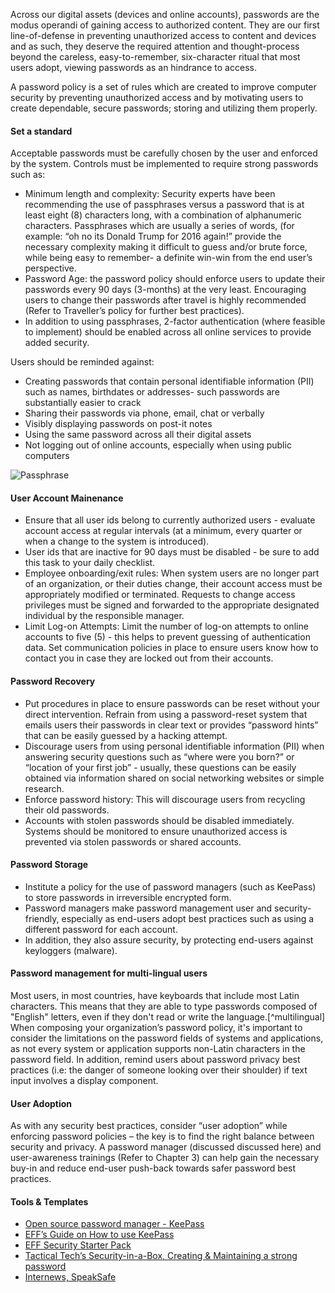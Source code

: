 
Across our digital assets (devices and online accounts), passwords are the modus operandi of gaining access to authorized content. They are our first line-of-defense in preventing unauthorized access to content and devices and as such, they deserve the required attention and thought-process beyond the careless, easy-to-remember, six-character ritual that most users adopt, viewing passwords as an hindrance to access.

A password policy is a set of rules which are created to improve computer security by preventing unauthorized access and by motivating users to create dependable, secure passwords; storing and utilizing them properly.

#### Set a standard ####

Acceptable passwords must be carefully chosen by the user and enforced by the system. Controls must be implemented to require strong passwords such as:

- Minimum length and complexity: Security experts have been recommending the use of passphrases versus a password that is at least eight (8) characters long, with a combination of alphanumeric characters. Passphrases which are usually a series of words, (for example: “oh no its Donald Trump for 2016 again!” provide the necessary complexity making it difficult to guess and/or brute force, while being easy to remember- a definite win-win from the end user’s perspective.
- Password Age: the password policy should enforce users to update their passwords every 90 days (3-months) at the very least. Encouraging users to change their passwords after travel is highly recommended (Refer to Traveller’s policy for further best practices).
- In addition to using passphrases, 2-factor authentication (where feasible to implement) should be enabled across all online services to provide added security.

Users should be reminded against:

- Creating passwords that contain personal identifiable information (PII) such as names, birthdates or addresses- such passwords are substantially easier to crack
- Sharing their passwords via phone, email, chat or verbally
- Visibly displaying passwords on post-it notes
- Using the same password across all their digital assets
- Not logging out of online accounts, especially when using public computers

![Passphrase](images/passphrase.png)

#### User Account Mainenance ####

- Ensure that all user ids belong to currently authorized users - evaluate account access at regular intervals (at a minimum, every quarter or when a change to the system is introduced). 
- User ids that are inactive for 90 days must be disabled - be sure to add this task to your daily checklist.
- Employee onboarding/exit rules: When system users are no longer part of an organization, or their duties change, their account access must be appropriately modified or terminated. Requests to change access privileges must be signed and forwarded to the appropriate designated individual by the responsible manager.
- Limit Log-on Attempts: Limit the number of log-on attempts to online accounts to five (5) - this helps to prevent guessing of authentication data.  Set communication policies in place to ensure users know how to contact you in case they are locked out from their accounts.

#### Password Recovery ####

- Put procedures in place to ensure passwords can be reset without your direct intervention. Refrain from using a password-reset system that emails users their passwords in clear text or provides “password hints” that can be easily guessed by a hacking attempt.
- Discourage users from using personal identifiable information (PII) when answering security questions such as “where were you born?” or “location of your first job” - usually, these questions can be easily obtained via information shared on social networking websites or simple research.
- Enforce password history: This will discourage users from recycling their old passwords.
- Accounts with stolen passwords should be disabled immediately. Systems should be monitored to ensure unauthorized access is prevented via stolen passwords or shared accounts.

#### Password Storage ####

- Institute a policy for the use of password managers (such as KeePass) to store passwords in irreversible encrypted form.
- Password managers make password management user and security-friendly, especially as end-users adopt best practices such as using a different password for each account.
- In addition, they also assure security, by protecting end-users against keyloggers (malware).

#### Password management for multi-lingual users ####

Most users, in most countries, have keyboards that include most Latin characters. This means that they are able to type passwords composed of "English" letters, even if they don't read or write the language.[^multilingual] When composing your organization’s password policy, it's important to consider the limitations on the password fields of systems and applications, as not every system or application supports non-Latin characters in the password field. In addition, remind users about password privacy best practices (i.e: the danger of someone looking over their shoulder) if text input involves a display component.

#### User Adoption ####

As with any security best practices, consider “user adoption” while enforcing password policies – the key is to find the right balance between security and privacy. A password manager (discussed discussed here) and user-awareness trainings (Refer to Chapter 3) can help gain the necessary buy-in and reduce end-user push-back towards safer password best practices.

#### Tools & Templates ####

- [Open source password manager - KeePass](http://keepass.info/)
- [EFF’s Guide on How to use KeePass](https://ssd.eff.org/en/module/how-use-keepassx)
- [EFF Security Starter Pack](https://ssd.eff.org/)
- [Tactical Tech’s Security-in-a-Box, Creating & Maintaining a strong password](https://securityinabox.org/en/guide/passwords)
- [Internews, SpeakSafe](https://speaksafe.internews.org/)
